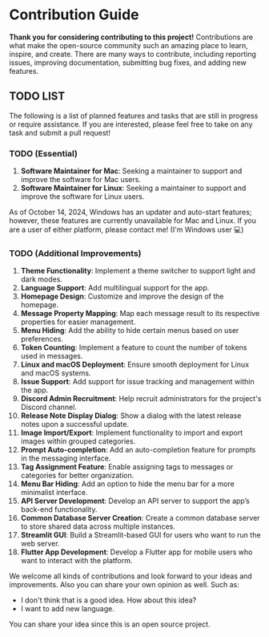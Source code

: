 # Contribution Guide

**Thank you for considering contributing to this project!** Contributions are what make the open-source community such an amazing place to learn, inspire, and create. There are many ways to contribute, including reporting issues, improving documentation, submitting bug fixes, and adding new features.

## TODO LIST

The following is a list of planned features and tasks that are still in progress or require assistance. If you are interested, please feel free to take on any task and submit a pull request!

### TODO (Essential)

1. **Software Maintainer for Mac**: Seeking a maintainer to support and improve the software for Mac users.
2. **Software Maintainer for Linux**: Seeking a maintainer to support and improve the software for Linux users.

As of October 14, 2024, Windows has an updater and auto-start features; 
however, these features are currently unavailable for Mac and Linux. If you are a user of either platform, please contact me! (I'm Windows user 💻) 

### TODO (Additional Improvements)

1. **Theme Functionality**: Implement a theme switcher to support light and dark modes.
2. **Language Support**: Add multilingual support for the app.
3. **Homepage Design**: Customize and improve the design of the homepage.
4. **Message Property Mapping**: Map each message result to its respective properties for easier management.
5. **Menu Hiding**: Add the ability to hide certain menus based on user preferences.
6. **Token Counting**: Implement a feature to count the number of tokens used in messages.
7. **Linux and macOS Deployment**: Ensure smooth deployment for Linux and macOS systems.
8. **Issue Support**: Add support for issue tracking and management within the app.
9. **Discord Admin Recruitment**: Help recruit administrators for the project's Discord channel.
10. **Release Note Display Dialog**: Show a dialog with the latest release notes upon a successful update.
11. **Image Import/Export**: Implement functionality to import and export images within grouped categories.
12. **Prompt Auto-completion**: Add an auto-completion feature for prompts in the messaging interface.
13. **Tag Assignment Feature**: Enable assigning tags to messages or categories for better organization.
14. **Menu Bar Hiding**: Add an option to hide the menu bar for a more minimalist interface.
15. **API Server Development**: Develop an API server to support the app’s back-end functionality.
16. **Common Database Server Creation**: Create a common database server to store shared data across multiple instances.
17. **Streamlit GUI**: Build a Streamlit-based GUI for users who want to run the web server.
18. **Flutter App Development**: Develop a Flutter app for mobile users who want to interact with the platform.

We welcome all kinds of contributions and look forward to your ideas and improvements. Also you can share your own opinion as well. Such as:

* I don't think that is a good idea. How about this idea?
* I want to add new language.

You can share your idea since this is an open source project.
